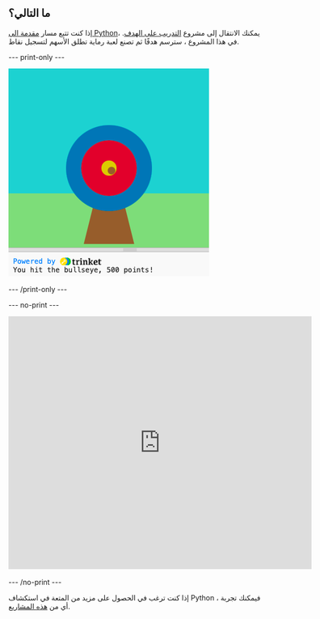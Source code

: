 ## ما التالي؟

إذا كنت تتبع مسار [مقدمة الى Python](https://projects.raspberrypi.org/en/raspberrypi/python-intro)، يمكنك الانتقال إلى مشروع [التدريب على الهدف](https://projects.raspberrypi.org/en/projects/target-practice). في هذا المشروع ، سترسم هدفًا ثم تصنع لعبة رماية تطلق الأسهم لتسجيل نقاط.

--- print-only ---

![مشروع الرماية](images/archery-project.png)

--- /print-only ---

--- no-print ---

<iframe src="https://trinket.io/embed/python/f686c82d8a?outputOnly=true&start=result" width="600" height="500" frameborder="0" marginwidth="0" marginheight="0" allowfullscreen>
</iframe>

--- /no-print ---

إذا كنت ترغب في الحصول على مزيد من المتعة في استكشاف Python ، فيمكنك تجربة أي من [هذه المشاريع](https://projects.raspberrypi.org/en/projects?software%5B%5D=python).
